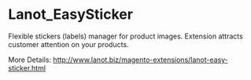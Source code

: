 # Lanot_EasySticker

Flexible stickers (labels) manager for product images.
Extension attracts customer attention on your products. 

More Details: http://www.lanot.biz/magento-extensions/lanot-easy-sticker.html
